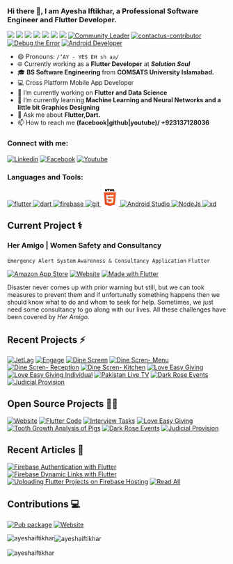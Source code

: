 ### Hi there 👋, I am Ayesha Iftikhar, a Professional Software Engineer and Flutter Developer.

[![](https://komarev.com/ghpvc/?username=ayeshaiftikhar&label=Profile%20views&color=C5168E&style=flat)](https://g.dev/ayeshaiftikhar) [![](https://img.shields.io/badge/Google_Developer-Profile-C5168E?logo=google&logoColor=ffffff)](https://g.dev/ayeshaiftikhar) [![](https://img.shields.io/badge/Google_Dev_Library-Author-C5168E?logo=google&logoColor=ffffff)](https://devlibrary.withgoogle.com/authors/ayeshaiftikhar) [![](https://img.shields.io/badge/Women_Techmakers-Ambassador-C5168E?logo=google&logoColor=ffffff)]() [![](https://img.shields.io/badge/GitKraken-Ambassador-C5168E?logo=gitkraken&logoColor=ffffff)]() [![](https://img.shields.io/badge/Expert_Flutter_Developer-2ByteCode-C5168E?logo=google&logoColor=ffffff)](https://drive.google.com/file/d/10jJWiDmXsw9JlDvAsjff_aJ_6DWwZSfx/view) [![](https://img.shields.io/badge/Certified_Flutter_Developer-Udemy-C5168D?logo=flutter&logoColor=ffffff)](https://drive.google.com/file/d/12ALfgkxrhcWdfA8dAgVi0cc69fllom6v/view?usp=sharing) [![Community Leader](https://img.shields.io/badge/Community_Leader_URBAN_WASH-PICIIP-C5168D?logo=opsgenie&logoColor=ffffff)](https://drive.google.com/file/d/1WIsqL6mFxUF_xJEx_m8N6j4yxQQ3N7wK/view?usp=sharing) [![contactus-contributor](https://img.shields.io/badge/contactus-Contributor-C5168D?logo=github&logoColor=ffffff)](https://github.com/AbhishekDoshi26/contactus/graphs/contributors)
[![Debug the Error](https://img.shields.io/badge/Debug_the_Error-Air_University-C5168D?logo=D&logoColor=ffffff)](https://acrobat.adobe.com/link/track?uri=urn:aaid:scds:US:622b52f8-ddb1-4abe-bc3c-dc6d4d3fa843) [![Android Developer](https://img.shields.io/badge/Android_Developer-PNY_Traings-C5168D?logo=android&logoColor=ffffff)](https://acrobat.adobe.com/link/track?uri=urn:aaid:scds:US:b0da3a29-f16b-434c-bee2-41f098924e0e)


- 😄 Pronouns: `/’AY - YES EH sh aa/`
- 🌐 Currently working as a **Flutter Developer** at **_Solution Soul_**
- 🎓 **BS Software Engineering** from **COMSATS University Islamabad.**
- 💻 Cross Platform Mobile App Developer 
- 🔭 I’m currently working on **Flutter and Data Science**
- 🌱 I’m currently learning **Machine Learning and Neural Networks and a little bit Graphics Designing**  
- 💬 Ask me about **Flutter,Dart.**
- 📫 How to reach me **(facebook|github|youtube)/ +923137128036**


<h3 align="left">Connect with me:</h3>
<p align="left">
<!-- <a href="https://twitter.com/seaishaifitikhar" target="blank"><img align="center" src="https://raw.githubusercontent.com/rahuldkjain/github-profile-readme-generator/master/src/images/icons/Social/twitter.svg" alt="Twitter" height="30" width="40" /></a> -->
<a href="https://www.linkedin.com/in/seayeshaiftikhar/" target="blank"><img align="center" src="https://raw.githubusercontent.com/rahuldkjain/github-profile-readme-generator/master/src/images/icons/Social/linked-in-alt.svg" alt="Linkedin" height="30" width="40" /></a>
<a href="https://web.facebook.com/ayeshaifitikharofficial/" target="blank"><img align="center" src="https://raw.githubusercontent.com/rahuldkjain/github-profile-readme-generator/master/src/images/icons/Social/facebook.svg" alt="Facebook" height="30" width="40" /></a>
<!-- <a href="https://www.instagram.com/seayeshaifitikhar/" target="blank"><img align="center" src="https://raw.githubusercontent.com/rahuldkjain/github-profile-readme-generator/master/src/images/icons/Social/instagram.svg" alt="Instagram" height="30" width="40" /></a> -->
<a href="https://www.youtube.com/channel/UCUI0fN6xPUT3SfGLfh8B9Lg" target="blank"><img align="center" src="https://raw.githubusercontent.com/rahuldkjain/github-profile-readme-generator/master/src/images/icons/Social/youtube.svg" alt="Youtube" height="30" width="40" /></a>
</p>

<h3 align="left">Languages and Tools:</h3>
<p align="left">
<a href="https://flutter.dev" target="_blank" rel="noreferrer"> <img src="https://www.vectorlogo.zone/logos/flutterio/flutterio-icon.svg" alt="flutter" width="40" height="40"/> </a>  
<a href="https://dart.dev" target="_blank" rel="noreferrer"> <img src="https://www.vectorlogo.zone/logos/dartlang/dartlang-icon.svg" alt="dart" width="40" height="40"/> </a> 
<a href="https://firebase.google.com/" target="_blank" rel="noreferrer"> <img src="https://www.vectorlogo.zone/logos/firebase/firebase-icon.svg" alt="firebase" width="40" height="40"/> </a>  
<a href="https://git-scm.com/" target="_blank" rel="noreferrer"> <img src="https://www.vectorlogo.zone/logos/git-scm/git-scm-icon.svg" alt="git" width="40" height="40"/> </a> 
<a href="https://www.geeksforgeeks.org/html/" target="_blank" rel="noreferrer"> <img src="https://raw.githubusercontent.com/devicons/devicon/master/icons/html5/html5-original-wordmark.svg" alt="html" width="40" height="40"/> </a> 
<a href="https://developer.android.com/courses" target="_blank" rel="noreferrer"> <img src="https://upload.wikimedia.org/wikipedia/commons/thumb/9/95/Android_Studio_Icon_3.6.svg/1900px-Android_Studio_Icon_3.6.svg.png" alt="Android Studio" width="40" height="40"/> </a> 
<a href="https://www.geeksforgeeks.org/nodejs/" target="_blank" rel="noreferrer"> <img src="https://www.vectorlogo.zone/logos/nodejs/nodejs-icon.svg" alt="NodeJs" width="40" height="40"/> </a>
<a href="https://www.adobe.com/products/xd.html" target="_blank" rel="noreferrer"> <img src="https://cdn.worldvectorlogo.com/logos/adobe-xd.svg" alt="xd" width="40" height="40"/> </a> 
</p>


## Current Project ⚕
### Her Amigo | Women Safety and Consultancy
`Emergency Alert System` `Awareness & Consultancy Application` `Flutter`

[![Amazon App Store](https://img.shields.io/badge/Amazon-C5168D?logo=amazon&logoColor=ffffff)](https://www.amazon.com/gp/product/B0957L22GP)
[![Website](https://img.shields.io/badge/Website-C5168D?logo=google-chrome&logoColor=ffffff)](https://her-amigo.web.app/) [![Made with Flutter](https://img.shields.io/badge/Made_with-Flutter-C5168D?logo=flutter&logoColor=ffffff)](https://flutter.dev)

Disaster never comes up with prior warning but still, but we can took measures to prevent them and if unfortunatly something happens then we should know what to do and whom to seek for help. Sometimes, we just need some consultancy to go along with our lives. All these challenges have been covered by *Her Amigo*.

## Recent Projects ⚡
[![JetLag](https://img.shields.io/badge/JetLag-Flutter-89CFF0?logo=google-play&logoColor=ffffff)](https://drive.google.com/file/d/10gRknrlkNz9IjvFvfwctvEkI8tbPB6-j/view?usp=share_link) [![Engage](https://img.shields.io/badge/Engage-Flutter-FFBF00?logo=google-play&logoColor=ffffff)](https://play.google.com/store/apps/details?) [![Dine Screen](https://img.shields.io/badge/Dine_Screen-Flutter-FFA500?logo=google-chrome&logoColor=ffffff)](https://dine-screen.web.app/) [![Dine Scren- Menu](https://img.shields.io/badge/Dine_Screen-Menu-FFA500?logo=google-chrome&logoColor=ffffff)](https://dine-screen-menu.web.app) [![Dine Scren- Reception](https://img.shields.io/badge/Dine_Screen-Reception-FFA500?logo=google-chrome&logoColor=ffffff)](https://dine-screen.web.app/ReceptionMain) [![Dine Scren- Kitchen](https://img.shields.io/badge/Dine_Screen-Kitchen-FFA500?logo=google-chrome&logoColor=ffffff)](https://dine-screen.web.app/KitchenLogin) [![Love Easy Giving](https://img.shields.io/badge/Love_Easy_Giving-General-6B5233?logo=google-play&logoColor=ffffff)](https://play.google.com/store/apps/details?id=com.github.love_easy_giving) [![Love Easy Giving Individual](https://img.shields.io/badge/Love_Easy_Giving-Individual-6B5233?logo=google-play&logoColor=ffffff)](https://play.google.com/store/apps/details?id=com.github.loveeasygivingindividual) [![Pakistan Live TV](https://img.shields.io/badge/Pakistan_Live_TV-Flutter-00C853?logo=google-play&logoColor=ffffff)](https://drive.google.com/file/d/1nmdZipzWHWIb7EXw__NpKBWJYdYk-3uH/view?usp=share_link) [![Dark Rose Events](https://img.shields.io/badge/Dark_Rose_Events-PHP-C03?logo=php&logoColor=ffffff)](https://github.com/AyeshaIftikhar/DarkRoseEvents) [![Judicial Provision](https://img.shields.io/badge/Judicial_Provision-Android-00A36C?logo=android&logoColor=ffffff)](https://drive.google.com/file/d/1tMXM1VKCqQ3kRWabq9kS5cvA8lfLRDES/view?usp=share_link)

## Open Source Projects 👐🏻

[![Website](https://img.shields.io/badge/Flutter_Codes-Demo-0175C2?logo=google-chrome&logoColor=ffffff)](https://authentication-demo-a1eb6.web.app/#/) [![Flutter Code](https://img.shields.io/badge/Flutter_Code-Source_Codes-0175C2?logo=Flutter&logoColor=ffffff)](https://github.com/AyeshaIftikhar/Flutter-Codes) [![Interview Tasks](https://img.shields.io/badge/Interview_Tasks-Flutter-0175C2?logo=Flutter&logoColor=ffffff)](https://github.com/AyeshaIftikhar/Interview-Tasks) [![Love Easy Giving](https://img.shields.io/badge/Love_Easy_Giving-Source_Code-6B5233?logo=google-play&logoColor=ffffff)](https://github.com/AyeshaIftikhar/Love-Easy-Giving) [![Tooth Growth Analysis of Pigs](https://img.shields.io/badge/Tooth_Growth_Analysis_of_Pigs-Source_Code-0175C2?logo=R&logoColor=ffffff)](https://github.com/AyeshaIftikhar/ToothGrowthAnalysisofPigs) [![Dark Rose Events](https://img.shields.io/badge/Dark_Rose_Events-PHP-C03?logo=github&logoColor=ffffff)](https://github.com/AyeshaIftikhar/DarkRoseEvents) [![Judicial Provision](https://img.shields.io/badge/Judicial_Provision-Android-00A36C?logo=github&logoColor=ffffff)](https://github.com/AyeshaIftikhar/Judicial-Provision) 


## Recent Articles 🧾

[![Firebase Authentication with Flutter](https://img.shields.io/badge/Firebase_Authentication_with_Flutter-Read-0077B5?logo=Medium&logoColor=ffffff)](https://seayeshaiftikhar.medium.com/firebase-authentications-with-flutter-eed17e5b4782)
[![Firebase Dynamic Links with Flutter](https://img.shields.io/badge/Firebase_Dynamic_Links_with_Flutter-Read-0077B5?logo=Medium&logoColor=ffffff)](https://medium.com/flutterevo/firebase-dynamic-links-with-flutter-ae964b7624de)
[![Uploading Flutter Projects on Firebase Hosting](https://img.shields.io/badge/Uploading_Flutter_Projects_on_Firebase_Hosting-Read-0077B5?logo=Medium&logoColor=ffffff)](https://medium.com/flutterevo/uploading-flutter-projects-on-firebase-hosting-5d41d469b778)
[![Read All](https://img.shields.io/badge/Read-all-0077B5?logo=Medium&logoColor=ffffff)](https://seayeshaiftikhar.medium.com/)

## Contributions 💻
[![Pub package](https://img.shields.io/badge/ContactUs-pub.dev-0175C2?logo=dart&logoColor=ffffff)](https://pub.dev/packages/contactus) [![Website](https://img.shields.io/badge/FlutterCapsule-Flutter-0175C2?logo=google-chrome&logoColor=ffffff)](https://usamasarwar.github.io/fluttercapsule/) 



<p><img align="left" src="https://github-readme-stats.vercel.app/api/top-langs?username=ayeshaiftikhar&show_icons=true&locale=en&layout=compact" alt="ayeshaiftikhar" /></p>

<p><img align="center" src="https://github-readme-stats.vercel.app/api?username=ayeshaiftikhar&show_icons=true&locale=en" alt="ayeshaiftikhar"/></p>

<p><img align="center" src="https://github-readme-streak-stats.herokuapp.com/?user=ayeshaiftikhar&" alt="ayeshaiftikhar" /></p>



